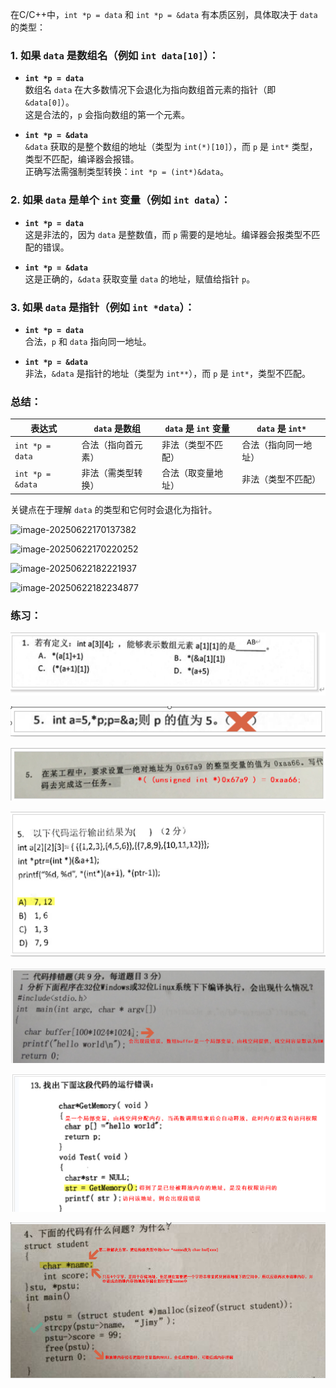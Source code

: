 在C/C++中，`int *p = data` 和 `int *p = &data` 有本质区别，具体取决于 `data` 的类型：

### 1. 如果 `data` 是数组名（例如 `int data[10]`）：

- **`int *p = data`**  
  数组名 `data` 在大多数情况下会退化为指向数组首元素的指针（即 `&data[0]`）。  
  这是合法的，`p` 会指向数组的第一个元素。

- **`int *p = &data`**  
  `&data` 获取的是整个数组的地址（类型为 `int(*)[10]`），而 `p` 是 `int*` 类型，类型不匹配，编译器会报错。  
  正确写法需强制类型转换：`int *p = (int*)&data`。

### 2. 如果 `data` 是单个 `int` 变量（例如 `int data`）：

- **`int *p = data`**  
  这是非法的，因为 `data` 是整数值，而 `p` 需要的是地址。编译器会报类型不匹配的错误。

- **`int *p = &data`**  
  这是正确的，`&data` 获取变量 `data` 的地址，赋值给指针 `p`。

### 3. 如果 `data` 是指针（例如 `int *data`）：

- **`int *p = data`**  
  合法，`p` 和 `data` 指向同一地址。

- **`int *p = &data`**  
  非法，`&data` 是指针的地址（类型为 `int**`），而 `p` 是 `int*`，类型不匹配。

### 总结：
| 表达式           | `data` 是数组      | `data` 是 `int` 变量 | `data` 是 `int*`     |
| ---------------- | ------------------ | -------------------- | -------------------- |
| `int *p = data`  | 合法（指向首元素） | 非法（类型不匹配）   | 合法（指向同一地址） |
| `int *p = &data` | 非法（需类型转换） | 合法（取变量地址）   | 非法（类型不匹配）   |

关键点在于理解 `data` 的类型和它何时会退化为指针。



![image-20250622170137382](C:\Users\王sir\AppData\Roaming\Typora\typora-user-images\image-20250622170137382.png)

![image-20250622170220252](C:\Users\王sir\AppData\Roaming\Typora\typora-user-images\image-20250622170220252.png)

![image-20250622182221937](C:\Users\王sir\AppData\Roaming\Typora\typora-user-images\image-20250622182221937.png)

![image-20250622182234877](C:\Users\王sir\AppData\Roaming\Typora\typora-user-images\image-20250622182234877.png)

### 练习：

![image-20250622183327835](./assets/pointer.assets/image-20250622183327835.png)

![image-20250622183335257](./assets/pointer.assets/image-20250622183335257.png)

![image-20250622183346579](./assets/pointer.assets/image-20250622183346579.png)

![image-20250622183524975](./assets/pointer.assets/image-20250622183524975.png)

![image-20250622185303317](./assets/pointer.assets/image-20250622185303317.png)

![](./assets/pointer.assets/image-20250622185308918.png)

![image-20250622201522419](./assets/pointer.assets/image-20250622201522419.png)